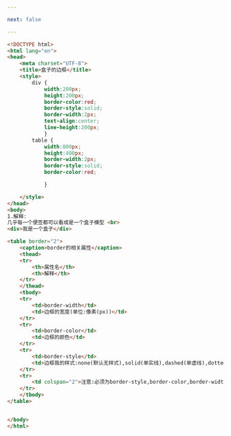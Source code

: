 ```yaml
---

next: false

---
```




<BlogInfo id="63" title="39.盒子的边框" author="白日梦想猿" pv=0 read_times=0 pre_cost_time="0分58秒" category="css学习" tag_list="['css学习']" create_time="2020.07.19 15:06:25" update_time="2020.07.19 15:19:41" />

```html
<!DOCTYPE html>
<html lang="en">
<head>
    <meta charset="UTF-8">
    <title>盒子的边框</title>
    <style>
        div {
            width:200px;
            height:200px;
            border-color:red;
            border-style:solid;
            border-width:2px;
            text-align:center;
            line-height:200px;
            }
        table {
            width:800px;
            height:400px;
            border-width:2px;
            border-style:solid;
            border-color:red;

            }

    </style>
</head>
<body>
1.解释:
几乎每一个便签都可以看成是一个盒子模型 <br>
<div>我是一个盒子</div>

<table border="2">
    <caption>border的相关属性</caption>
    <thead>
    <tr>
        <th>属性名</th>
        <th>解释</th>
    </tr>
    </thead>
    <tbody>
    <tr>
        <td>border-width</td>
        <td>边框的宽度(单位:像素(px))</td>
    </tr>
    <tr>
        <td>border-color</td>
        <td>边框的颜色</td>
    </tr>
    <tr>
        <td>border-style</td>
        <td>边框我的样式:none(默认无样式),solid(单实线),dashed(单虚线),dotted(点线),double(双实线)</td>
    </tr>
    <tr>
        <td colspan="2">注意:必须为border-style,border-color,border-width三个属性设值，边框才能正常显示</td>
    </tr>
    </tbody>
</table>


</body>
</html>
```



<ActionBox />
